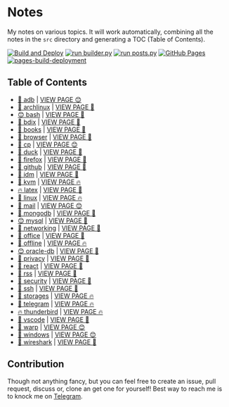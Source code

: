 # Notes

My notes on various topics. It will work automatically, combining all the notes in the `src` directory and generating a TOC (Table of Contents).

[![Build and Deploy](https://github.com/SharafatKarim/notes/actions/workflows/action.yml/badge.svg)](https://github.com/SharafatKarim/notes/actions/workflows/action.yml)
[![run builder.py](https://github.com/SharafatKarim/notes/actions/workflows/action.yml/badge.svg)](https://github.com/SharafatKarim/notes/actions/workflows/action.yml)
[![run posts.py](https://github.com/SharafatKarim/notes/actions/workflows/posts.yml/badge.svg)](https://github.com/SharafatKarim/notes/actions/workflows/posts.yml)
[![GitHub Pages](https://github.com/SharafatKarim/notes/actions/workflows/gh-pages.yml/badge.svg)](https://github.com/SharafatKarim/notes/actions/workflows/gh-pages.yml)
[![pages-build-deployment](https://github.com/SharafatKarim/notes/actions/workflows/pages/pages-build-deployment/badge.svg)](https://github.com/SharafatKarim/notes/actions/workflows/pages/pages-build-deployment)


## Table of Contents

- [🌟 adb](src/adb.md) | <a href='https://sharafat.is-a.dev/notes/adb' target='_blank'>VIEW PAGE 😊</a>
- [🍕 archlinux](src/archlinux.md) | <a href='https://sharafat.is-a.dev/notes/archlinux' target='_blank'>VIEW PAGE 🎸</a>
- [😊 bash](src/bash.md) | <a href='https://sharafat.is-a.dev/notes/bash' target='_blank'>VIEW PAGE 🌟</a>
- [👾 bdix](src/bdix.md) | <a href='https://sharafat.is-a.dev/notes/bdix' target='_blank'>VIEW PAGE 🚀</a>
- [🍕 books](src/books.md) | <a href='https://sharafat.is-a.dev/notes/books' target='_blank'>VIEW PAGE 👾</a>
- [🤖 browser](src/browser.md) | <a href='https://sharafat.is-a.dev/notes/browser' target='_blank'>VIEW PAGE 🚀</a>
- [🤖 cp](src/cp.md) | <a href='https://sharafat.is-a.dev/notes/cp' target='_blank'>VIEW PAGE 😊</a>
- [🤖 duck](src/duck.md) | <a href='https://sharafat.is-a.dev/notes/duck' target='_blank'>VIEW PAGE 🎸</a>
- [🚀 firefox](src/firefox.md) | <a href='https://sharafat.is-a.dev/notes/firefox' target='_blank'>VIEW PAGE 🌈</a>
- [🚀 github](src/github.md) | <a href='https://sharafat.is-a.dev/notes/github' target='_blank'>VIEW PAGE 🌟</a>
- [🌈 idm](src/idm.md) | <a href='https://sharafat.is-a.dev/notes/idm' target='_blank'>VIEW PAGE 🚀</a>
- [🌟 kvm](src/kvm.md) | <a href='https://sharafat.is-a.dev/notes/kvm' target='_blank'>VIEW PAGE 🔥</a>
- [🔥 latex](src/latex.md) | <a href='https://sharafat.is-a.dev/notes/latex' target='_blank'>VIEW PAGE 🚀</a>
- [👾 linux](src/linux.md) | <a href='https://sharafat.is-a.dev/notes/linux' target='_blank'>VIEW PAGE 🔥</a>
- [🚀 mail](src/mail.md) | <a href='https://sharafat.is-a.dev/notes/mail' target='_blank'>VIEW PAGE 😊</a>
- [🎸 mongodb](src/mongodb.md) | <a href='https://sharafat.is-a.dev/notes/mongodb' target='_blank'>VIEW PAGE 🍕</a>
- [😊 mysql](src/mysql.md) | <a href='https://sharafat.is-a.dev/notes/mysql' target='_blank'>VIEW PAGE 🎸</a>
- [🍕 networking](src/networking.md) | <a href='https://sharafat.is-a.dev/notes/networking' target='_blank'>VIEW PAGE 🍕</a>
- [🌟 office](src/office.md) | <a href='https://sharafat.is-a.dev/notes/office' target='_blank'>VIEW PAGE 🚀</a>
- [🤖 offline](src/offline.md) | <a href='https://sharafat.is-a.dev/notes/offline' target='_blank'>VIEW PAGE 🔥</a>
- [😊 oracle-db](src/oracle-db.md) | <a href='https://sharafat.is-a.dev/notes/oracle-db' target='_blank'>VIEW PAGE 🚀</a>
- [🚀 privacy](src/privacy.md) | <a href='https://sharafat.is-a.dev/notes/privacy' target='_blank'>VIEW PAGE 🌈</a>
- [🤖 react](src/react.md) | <a href='https://sharafat.is-a.dev/notes/react' target='_blank'>VIEW PAGE 🌈</a>
- [🌈 rss](src/rss.md) | <a href='https://sharafat.is-a.dev/notes/rss' target='_blank'>VIEW PAGE 🎸</a>
- [🌈 security](src/security.md) | <a href='https://sharafat.is-a.dev/notes/security' target='_blank'>VIEW PAGE 🚀</a>
- [🌟 ssh](src/ssh.md) | <a href='https://sharafat.is-a.dev/notes/ssh' target='_blank'>VIEW PAGE 🚀</a>
- [🎉 storages](src/storages.md) | <a href='https://sharafat.is-a.dev/notes/storages' target='_blank'>VIEW PAGE 🔥</a>
- [🎉 telegram](src/telegram.md) | <a href='https://sharafat.is-a.dev/notes/telegram' target='_blank'>VIEW PAGE 🔥</a>
- [🔥 thunderbird](src/thunderbird.md) | <a href='https://sharafat.is-a.dev/notes/thunderbird' target='_blank'>VIEW PAGE 🔥</a>
- [🤖 vscode](src/vscode.md) | <a href='https://sharafat.is-a.dev/notes/vscode' target='_blank'>VIEW PAGE 🎉</a>
- [🌟 warp](src/warp.md) | <a href='https://sharafat.is-a.dev/notes/warp' target='_blank'>VIEW PAGE 😊</a>
- [👾 windows](src/windows.md) | <a href='https://sharafat.is-a.dev/notes/windows' target='_blank'>VIEW PAGE 😊</a>
- [👾 wireshark](src/wireshark.md) | <a href='https://sharafat.is-a.dev/notes/wireshark' target='_blank'>VIEW PAGE 🎸</a>

## Contribution

Though not anything fancy, but you can feel free to create an issue, pull request, discuss or, clone an get one for yourself!
Best way to reach me is to knock me on [Telegram](https://t.me/SharafatKarim).

